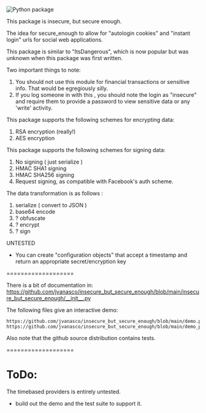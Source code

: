 ![Python package](https://github.com/jvanasco/insecure_but_secure_enough/workflows/Python%20package/badge.svg)

This package is insecure, but secure enough.

The idea for secure_enough to allow for "autologin cookies" and "instant login" urls for social web applications.

This package is similar to "ItsDangerous", which is now popular but was unknown when this package was first written.

Two important things to note:

1. You should not use this module for financial transactions or sensitive info.  That would be egregiously silly.
2. If you log someone in with this , you should note the login as "insecure" and require them to provide a password to view sensitive data or any 'write' activity.


This package supports the following schemes for encrypting data:

1. RSA encryption (really!)
2. AES encryption

This package supports the following schemes for signing data:

1. No signing ( just serialize )
2. HMAC SHA1 signing
3. HMAC SHA256 signing
4. Request signing, as compatible with Facebook's auth scheme.

The data transformation is as follows :

1. serialize ( convert to JSON )
2. base64 encode
3. ? obfuscate
4. ? encrypt
5. ? sign

UNTESTED

* You can create "configuration objects" that accept a timestamp and return an appropriate secret/encryption key


===================

There is a bit of documentation in:
	https://github.com/jvanasco/insecure_but_secure_enough/blob/main/insecure_but_secure_enough/__init__.py

The following files give an interactive demo:

	https://github.com/jvanasco/insecure_but_secure_enough/blob/main/demo.py
	https://github.com/jvanasco/insecure_but_secure_enough/blob/main/demo_performance.py

Also note that the github source distribution contains tests.

===================


# ToDo:

The timebased providers is entirely untested.
* build out the demo and the test suite to support it.
